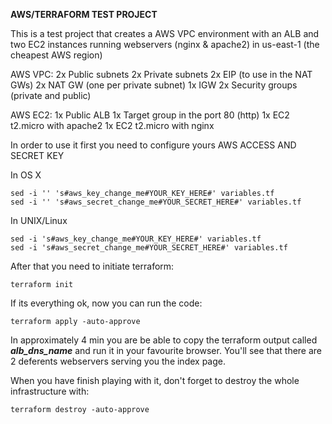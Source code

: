 
**AWS/TERRAFORM TEST PROJECT** 

This is a test project that creates a AWS VPC environment with an ALB and two EC2 instances running webservers (nginx & apache2) in us-east-1 (the cheapest AWS region)


AWS VPC:
2x Public subnets
2x Private subnets
2x EIP (to use in the NAT GWs)
2x NAT GW (one per private subnet)
1x IGW
2x Security groups (private and public)

AWS EC2:
1x Public ALB
1x Target group in the port 80 (http)
1x EC2 t2.micro with apache2 
1x EC2 t2.micro with nginx 


In order to use it first you need to configure yours AWS ACCESS AND SECRET KEY

In OS X

    sed -i '' 's#aws_key_change_me#YOUR_KEY_HERE#' variables.tf
    sed -i '' 's#aws_secret_change_me#YOUR_SECRET_HERE#' variables.tf


In UNIX/Linux

    sed -i 's#aws_key_change_me#YOUR_KEY_HERE#' variables.tf
    sed -i 's#aws_secret_change_me#YOUR_SECRET_HERE#' variables.tf


After that you need to initiate terraform:

    terraform init

If its everything ok, now you can run the code:

    terraform apply -auto-approve

In approximately 4 min you are be able to copy the terraform output called ***alb_dns_name*** and run it in your favourite browser. You'll see that there are 2 deferents webservers serving you the index page.

When you have finish playing with it, don't forget to destroy the whole infrastructure with:

    terraform destroy -auto-approve


